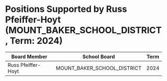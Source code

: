 # Positions Supported by Russ Pfeiffer-Hoyt (MOUNT_BAKER_SCHOOL_DISTRICT, Term: 2024)

| Board Member | School Board | Term |
|--------------|--------------|------|
| Russ Pfeiffer-Hoyt | MOUNT_BAKER_SCHOOL_DISTRICT | 2024 |

